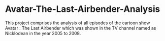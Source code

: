 # Avatar-The-Last-Airbender-Analysis
This project comprises the analysis of all episodes of the cartoon show Avatar : The Last Airbender which was shown in the TV channel named as Nicklodean in the year 2005 to 2008.
